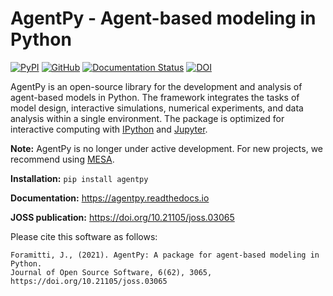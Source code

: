 # AgentPy - Agent-based modeling in Python

[![PyPI](https://img.shields.io/pypi/v/agentpy)](https://pypi.org/project/agentpy/)
[![GitHub](https://img.shields.io/github/license/joelforamitti/agentpy)](https://github.com/JoelForamitti/agentpy/blob/master/LICENSE)
[![Documentation Status](https://readthedocs.org/projects/agentpy/badge/?version=latest)](https://agentpy.readthedocs.io/en/latest/?badge=latest)
[![DOI](https://joss.theoj.org/papers/10.21105/joss.03065/status.svg)](https://doi.org/10.21105/joss.03065)

AgentPy is an open-source library for the development and analysis of agent-based models in Python.
The framework integrates the tasks of model design, interactive simulations, numerical experiments,
and data analysis within a single environment. The package is optimized for interactive computing
with [IPython](http://ipython.org/) and [Jupyter](https://jupyter.org/).

**Note:** AgentPy is no longer under active development. For new projects, we recommend using [MESA](https://mesa.readthedocs.io/stable/).

**Installation:** `pip install agentpy`

**Documentation:** https://agentpy.readthedocs.io

**JOSS publication:** https://doi.org/10.21105/joss.03065

Please cite this software as follows:

    Foramitti, J., (2021). AgentPy: A package for agent-based modeling in Python.
    Journal of Open Source Software, 6(62), 3065, https://doi.org/10.21105/joss.03065
